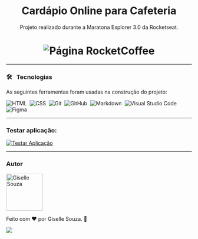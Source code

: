 <h1 align="center">Cardápio Online para Cafeteria</h1>

<p align="center">Projeto realizado durante a Maratona Explorer 3.0 da Rocketseat.</p>

<h1 align="center">
  <img alt="Página RocketCoffee" title="RocketCoffee" src="./PáginaRocketCoffee.png"/>
</h1>

---

### 🛠 &nbsp; Tecnologias

As seguintes ferramentas foram usadas na construção do projeto:

![HTML](https://img.shields.io/badge/-HTML-05122A?style=flat&logo=HTML5)&nbsp;
![CSS](https://img.shields.io/badge/-CSS-05122A?style=flat&logo=CSS3&logoColor=1572B6)&nbsp;
![Git](https://img.shields.io/badge/-Git-05122A?style=flat&logo=git)&nbsp;
![GitHub](https://img.shields.io/badge/-GitHub-05122A?style=flat&logo=github)&nbsp;
![Markdown](https://img.shields.io/badge/-Markdown-05122A?style=flat&logo=markdown)&nbsp;
![Visual Studio Code](https://img.shields.io/badge/-Visual%20Studio%20Code-05122A?style=flat&logo=visual-studio-code&logoColor=007ACC)&nbsp;
![Figma](https://img.shields.io/badge/Figma-05122A?style=flat&logo=figma&logoColor=white)&nbsp;

---

### Testar aplicação:

<a href="https://gisellesouzaa.github.io/CardapioCafeteria/" target="_blank"><img align="center" alt="Testar Aplicação" src="https://img.shields.io/badge/Clique_aqui_para_testar_a_página-6DB33F?style=for-the-badge&logoColor=white"></a>

---

### Autor

<img alt="Giselle Souza" title="Giselle Souza" src="https://github.com/gisellesouzaa.png" height="100" width="100"/>

Feito com ❤️ por Giselle Souza. 👋
<br>

<a href="https://www.linkedin.com/in/giselle-de-souza-gabriel/" target="_blank"><img src="https://img.shields.io/badge/-LinkedIn-05122A?style=for-the-flat&logo=linkedin&logoColor=white" target="_blank"></a>